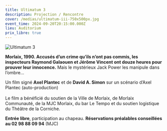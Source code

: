 ```yaml
---
title: Ultimatum 3
description: Projection / Rencontre
cover: /medias/ultimatum-iii-750x500px.jpg
event_time: 2024-09-20T20:15:00.000Z
lieu: Auditorium
prix_libre: true
---
```

![Ultimatum 3](/medias/ultimatum-iii-750x500px.jpg "Ultimatum 3")

**Morlaix, 1990. Accusés d’un crime qu’ils n’ont pas commis, les inspecteurs Raymond Galaouen et Jérôme Vincent ont douze heures pour prouver leur innocence.** Mais le mystérieux Jack Power les 
manipule dans l’ombre...


Un film signé **Axel Plantec** et de **David A. Simon** sur un scénario d’Axel Plantec (auto-production)\
\
Le film a bénéficié du soutien de la Ville de Morlaix, de Morlaix Communauté, de la MJC Morlaix, du bar Le Tempo et du soutien logistique du Théâtre de la Corniche.

**Entrée libre**, participation au chapeau. 
**Réservations préalables conseillées au 02 98 88 09 94** (MJC)